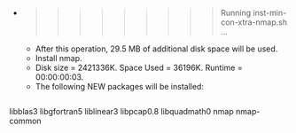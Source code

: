 * >>>>>>>>> Running inst-min-con-xtra-nmap.sh ...
  * After this operation, 29.5 MB of additional disk space will be used.
  * Install nmap.
  * Disk size = 2421336K. Space Used = 36196K. Runtime = 00:00:00:03.
  * The following NEW packages will be installed:
  ```bash
libblas3 libgfortran5 liblinear3 libpcap0.8 libquadmath0
nmap nmap-common
  ```
